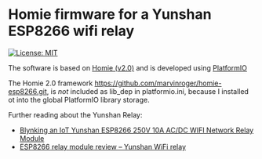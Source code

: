 # Homie firmware for a Yunshan ESP8266 wifi relay

[![License: MIT](https://img.shields.io/badge/License-MIT-yellow.svg)](https://opensource.org/licenses/MIT)

The software is based on [Homie (v2.0)](https://github.com/marvinroger/homie-esp8266) and is developed using [PlatformIO](https://github.com/platformio)

The Homie 2.0 framework https://github.com/marvinroger/homie-esp8266.git, is *not* included as lib_dep in platformio.ini, because I installed ot into the global PlatformIO library storage.

Further reading about the Yunshan Relay:
* [Blynking an IoT Yunshan ESP8266 250V 10A AC/DC WIFI Network Relay Module](https://ucexperiment.wordpress.com/2016/12/18/yunshan-esp8266-250v-15a-acdc-network-wifi-relay-module/)
* [ESP8266 relay module review – Yunshan WiFi relay](http://owenduffy.net/blog/?p=10312)
